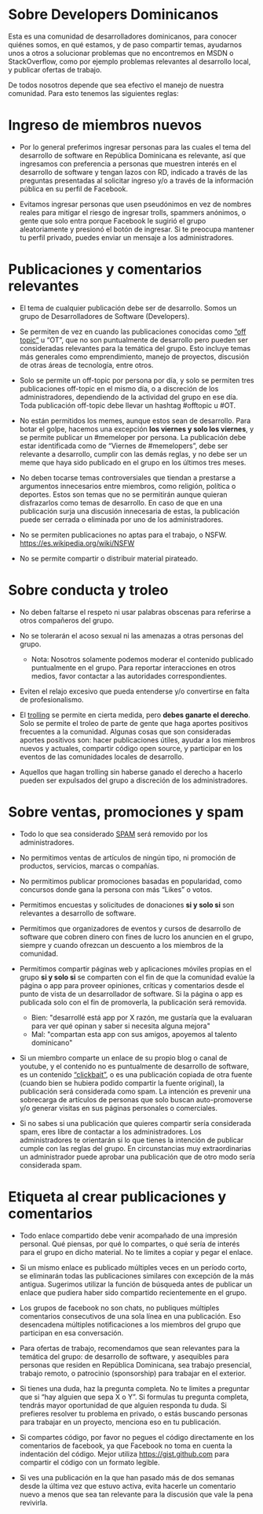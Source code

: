 # Sobre Developers Dominicanos

Esta es una comunidad de desarrolladores dominicanos, para conocer quiénes somos, en qué estamos, y de paso compartir temas, ayudarnos unos a otros a solucionar problemas que no encontremos en MSDN o StackOverflow, como por ejemplo problemas relevantes al desarrollo local, y publicar ofertas de trabajo.

De todos nosotros depende que sea efectivo el manejo de nuestra comunidad. Para esto tenemos las siguientes reglas:

# Ingreso de miembros nuevos

* Por lo general preferimos ingresar personas para las cuales el tema del desarrollo de software en República Dominicana es relevante, así que ingresamos con preferencia a personas que muestren interés en el desarrollo de software y tengan lazos con RD, indicado a través de las preguntas presentadas al solicitar ingreso y/o a través de la información pública en su perfil de Facebook.

* Evitamos ingresar personas que usen pseudónimos en vez de nombres reales para mitigar el riesgo de ingresar trolls, spammers anónimos, o gente que solo entra porque Facebook le sugirió el grupo aleatoriamente y presionó el botón de ingresar. Si te preocupa mantener tu perfil privado, puedes enviar un mensaje a los administradores.

# Publicaciones y comentarios relevantes

* El tema de cualquier publicación debe ser de desarrollo. Somos un grupo de Desarrolladores de Software (Developers).

* Se permiten de vez en cuando las publicaciones conocidas como [“off topic”](https://es.wikipedia.org/wiki/Off_topic) u “OT”, que no son puntualmente de desarrollo pero pueden ser consideradas relevantes para la temática del grupo. Esto incluye temas más generales como emprendimiento, manejo de proyectos, discusión de otras áreas de tecnología, entre otros. 

* Solo se permite un off-topic por persona por día, y solo se permiten tres publicaciones off-topic en el mismo día, o a discreción de los administradores, dependiendo de la actividad del grupo en ese día. Toda publicación off-topic debe llevar un hashtag #offtopic u #OT.

* No están permitidos los memes, aunque estos sean de desarrollo. Para botar el golpe, hacemos una excepción **los viernes y solo los viernes**, y se permite publicar un ‪#memeloper‬ por persona. La publicación debe estar identificada como de “Viernes de #memelopers”, debe ser relevante a desarrollo, cumplir con las demás reglas, y no debe ser un meme que haya sido publicado en el grupo en los últimos tres meses.

* No deben tocarse temas controversiales que tiendan a prestarse a argumentos innecesarios entre miembros, como religión, política o deportes. Estos son temas que no se permitirán aunque quieran disfrazarlos como temas de desarrollo. En caso de que en una publicación surja una discusión innecesaria de estas, la publicación puede ser cerrada o eliminada por uno de los administradores.

* No se permiten publicaciones no aptas para el trabajo, o NSFW. https://es.wikipedia.org/wiki/NSFW

* No se permite compartir o distribuir material pirateado.

# Sobre conducta y troleo

* No deben faltarse el respeto ni usar palabras obscenas para referirse a otros compañeros del grupo.

* No se tolerarán el acoso sexual ni las amenazas a otras personas del grupo.
    * Nota: Nosotros solamente podemos moderar el contenido publicado puntualmente en el grupo. Para reportar interacciones en otros medios, favor contactar a las autoridades correspondientes.

* Eviten el relajo excesivo que pueda entenderse y/o convertirse en falta de profesionalismo.

* El [trolling](https://es.wikipedia.org/wiki/Trol_(Internet)) se permite en cierta medida, pero **debes ganarte el derecho**. Solo se permite el troleo de parte de gente que haga aportes positivos frecuentes a la comunidad. Algunas cosas que son consideradas aportes positivos son: hacer publicaciones útiles, ayudar a los miembros nuevos y actuales, compartir código open source, y participar en los eventos de las comunidades locales de desarrollo.

* Aquellos que hagan trolling sin haberse ganado el derecho a hacerlo pueden ser expulsados del grupo a discreción de los administradores.

# Sobre ventas, promociones y spam

* Todo lo que sea considerado [SPAM](https://es.wikipedia.org/wiki/Spam) será removido por los administradores.

* No permitimos ventas de artículos de ningún tipo, ni promoción de productos, servicios, marcas o compañías.

* No permitimos publicar promociones basadas en popularidad, como concursos donde gana la persona con más “Likes” o votos.

* Permitimos encuestas y solicitudes de donaciones **si y solo si** son relevantes a desarrollo de software.

* Permitimos que organizadores de eventos y cursos de desarrollo de software que cobren dinero con fines de lucro los anuncien en el grupo, siempre y cuando ofrezcan un descuento a los miembros de la comunidad.

* Permitimos compartir páginas web y aplicaciones móviles propias en el grupo **si y solo si** se comparten con el fin de que la comunidad evalúe la página o app para proveer opiniones, críticas y comentarios desde el punto de vista de un desarrollador de software. Si la página o app es publicada solo con el fin de promoverla, la publicación será removida.
    * Bien: "desarrollé está app por X razón, me gustaría que la evaluaran para ver qué opinan y saber si necesita alguna mejora"
    * Mal: "compartan esta app con sus amigos, apoyemos al talento dominicano"

* Si un miembro comparte un enlace de su propio blog o canal de youtube, y el contenido no es puntualmente de desarrollo de software, es un contenido [“clickbait”](https://es.wikipedia.org/wiki/Clickbait), o es una publicación copiada de otra fuente (cuando bien se hubiera podido compartir la fuente original), la publicación será considerada como spam. La intención es prevenir una sobrecarga de artículos de personas que solo buscan auto-promoverse y/o generar visitas en sus páginas personales o comerciales.

* Si no sabes si una publicación que quieres compartir sería considerada spam, eres libre de contactar a los administradores. Los administradores te orientarán si lo que tienes la intención de publicar cumple con las reglas del grupo. En circunstancias muy extraordinarias un administrador puede aprobar una publicación que de otro modo sería considerada spam.

# Etiqueta al crear publicaciones y comentarios

* Todo enlace compartido debe venir acompañado de una impresión personal. Qué piensas, por qué lo compartes, o qué sería de interés para el grupo en dicho material. No te limites a copiar y pegar el enlace.

* Si un mismo enlace es publicado múltiples veces en un período corto, se eliminarán todas las publicaciones similares con excepción de la más antigua. Sugerimos utilizar la función de búsqueda antes de publicar un enlace que pudiera haber sido compartido recientemente en el grupo.

* Los grupos de facebook no son chats, no publiques múltiples comentarios consecutivos de una sola línea en una publicación. Eso desencadena múltiples notificaciones a los miembros del grupo que participan en esa conversación.

* Para ofertas de trabajo, recomendamos que sean relevantes para la temática del grupo: de desarrollo de software, y asequibles para personas que residen en República Dominicana, sea trabajo presencial, trabajo remoto, o patrocinio (sponsorship) para trabajar en el exterior.

* Si tienes una duda, haz la pregunta completa. No te limites a preguntar que si “hay alguien que sepa X o Y”. Si formulas tu pregunta completa, tendrás mayor oportunidad de que alguien responda tu duda. Si prefieres resolver tu problema en privado, o estás buscando personas para trabajar en un proyecto, menciona eso en tu publicación.

* Si compartes código, por favor no pegues el código directamente en los comentarios de facebook, ya que Facebook no toma en cuenta la indentación del código. Mejor utiliza https://gist.github.com para compartir el código con un formato legible.

* Si ves una publicación en la que han pasado más de dos semanas desde la última vez que estuvo activa, evita hacerle un comentario nuevo a menos que sea tan relevante para la discusión que vale la pena revivirla.
